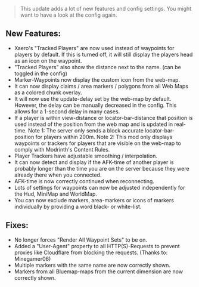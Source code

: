 > This update adds a lot of new features and config settings. You might want to have a look at the config again.

## New Features:
* Xaero's "Tracked Players" are now used instead of waypoints for players by default. If this is turned off, it will still display the players head as an icon on the waypoint.
* "Tracked Players" also show the distance next to the name. (can be toggled in the config)
* Marker-Waypoints now display the custom icon from the web-map.
* It can now display claims / area markers / polygons from all Web Maps as a colored chunk overlay.
* It will now use the update-delay set by the web-map by default. However, the delay can be manually decreased in the config. This allows for a 1-second delay in many cases.
* If a player is within view-distance or locator-bar-distance that position is used instead of the position from the web map and is updated in real-time. Note 1: The server only sends a block accurate locator-bar-position for players within 200m. Note 2: This mod only displays waypoints or trackers for players that are visible on the web-map to comply with Modrinth's Content Rules.
* Player Trackers have adjustable smoothing / interpolation.
* It can now detect and display if the AFK-time of another player is probably longer than the time you are on the server because they were already there when you connected.
* AFK-time is now correctly continued when reconnecting.
* Lots of settings for waypoints can now be adjusted independently for the Hud, MiniMap and WorldMap.
* You can now exclude markers, area-markers or icons of markers individually by providing a word black- or white-list.

## Fixes:
* No longer forces "Render All Waypoint Sets" to be on.
* Added a "User-Agent" property to all HTTP(S)-Requests to prevent proxies like Cloudflare from blocking the requests. (Thanks to: Minegamer06)
* Multiple markers with the same name are now correctly shown.
* Markers from all Bluemap-maps from the current dimension are now correctly shown.